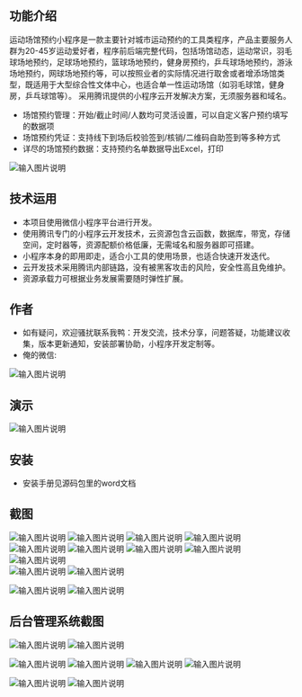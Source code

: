 ## 功能介绍 
    
运动场馆预约小程序是一款主要针对城市运动预约的工具类程序，产品主要服务人群为20-45岁运动爱好者，程序前后端完整代码，包括场馆动态，运动常识，羽毛球场地预约，足球场地预约，篮球场地预约，健身房预约，乒乓球场地预约，游泳场地预约，网球场地预约等，可以按照业者的实际情况进行取舍或者增添场馆类型，既适用于大型综合性文体中心，也适合单一性运动场馆（如羽毛球馆，健身房，乒乓球馆等）。 采用腾讯提供的小程序云开发解决方案，无须服务器和域名。

- 场馆预约管理：开始/截止时间/人数均可灵活设置，可以自定义客户预约填写的数据项
- 场馆预约凭证：支持线下到场后校验签到/核销/二维码自助签到等多种方式
- 详尽的场馆预约数据：支持预约名单数据导出Excel，打印

 ![输入图片说明](demo/%E4%BA%8C%E7%BB%B4%E7%A0%81.png)

## 技术运用
- 本项目使用微信小程序平台进行开发。
- 使用腾讯专门的小程序云开发技术，云资源包含云函数，数据库，带宽，存储空间，定时器等，资源配额价格低廉，无需域名和服务器即可搭建。
- 小程序本身的即用即走，适合小工具的使用场景，也适合快速开发迭代。
- 云开发技术采用腾讯内部链路，没有被黑客攻击的风险，安全性高且免维护。
- 资源承载力可根据业务发展需要随时弹性扩展。  



## 作者
- 如有疑问，欢迎骚扰联系我鸭：开发交流，技术分享，问题答疑，功能建议收集，版本更新通知，安装部署协助，小程序开发定制等。
- 俺的微信:

![输入图片说明](https://gitee.com/naive2021/smartcollege/raw/master/demo/author.jpg)



## 演示
 ![输入图片说明](demo/%E4%BA%8C%E7%BB%B4%E7%A0%81.png)
 

 

## 安装

- 安装手册见源码包里的word文档




## 截图
![输入图片说明](demo/%E9%A6%96%E9%A1%B5.png)
![输入图片说明](demo/%E7%BE%BD%E6%AF%9B%E7%90%83.png)
 ![输入图片说明](demo/%E8%B6%B3%E7%90%83.png)
![输入图片说明](demo/%E7%AF%AE%E7%90%83.png)
![输入图片说明](demo/%E7%AF%AE%E7%90%83.png) 
![输入图片说明](demo/%E5%81%A5%E8%BA%AB%E6%88%BF.png)
![输入图片说明](demo/%E6%97%A5%E5%8E%86.png)
![输入图片说明](demo/%E9%A2%84%E7%BA%A6%E6%8A%A5%E5%90%8D.png)
![输入图片说明](demo/%E9%A2%84%E7%BA%A6%E8%AF%A6%E6%83%85.png)  
![输入图片说明](demo/%E6%88%91%E7%9A%84.png)
![输入图片说明](demo/%E5%B8%B8%E8%AF%86.png)

![输入图片说明](demo/%E5%8A%A8%E6%80%81.png)
 ![输入图片说明](demo/%E9%A2%84%E7%BA%A6%E7%A0%81.png)


## 后台管理系统截图
![输入图片说明](demo/%E5%90%8E%E5%8F%B0-=%E9%A2%84%E7%BA%A6%E7%AE%A1%E7%90%86.png)
![输入图片说明](demo/%E5%90%8E%E5%8F%B0-%E8%8F%9C%E5%8D%95.png)

![输入图片说明](demo/%E5%90%8E%E5%8F%B0-%E6%9F%A5%E7%9C%8B%E5%90%8D%E5%8D%95.png)
![输入图片说明](demo/%E5%90%8E%E5%8F%B0-%E5%AF%BC%E5%87%BA.png) 
![输入图片说明](demo/%E5%90%8E%E5%8F%B0-%E5%90%8D%E5%8D%95.png)
![输入图片说明](demo/%E5%90%8E%E5%8F%B0-%E8%87%AA%E5%8A%A9%E7%AD%BE%E5%88%B0.png) 

![输入图片说明](demo/%E5%90%8E%E5%8F%B0-%E6%97%B6%E9%97%B4%E8%AE%BE%E7%BD%AE.png)
![输入图片说明](demo/%E5%90%8E%E5%8F%B0-%E6%B4%BB%E5%8A%A8%E6%B7%BB%E5%8A%A0.png)
